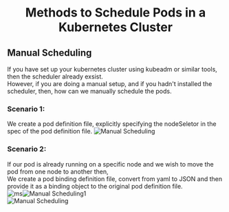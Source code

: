 # <p style="text-align: center;">Methods to Schedule Pods in a Kubernetes Cluster</p>

## Manual Scheduling

If you have set up your kubernetes cluster using kubeadm or similar tools, then the scheduler already exsist. <br>
However, if you are doing a manual setup, and if you hadn't installed the scheduler, then, how can we manually schedule the pods.

### Scenario 1:<br>
We create a pod  definition file, explicitly specifying the nodeSeletor in the spec of the pod definition file.
![Manual Scheduling](https://github.com/pyvivid/K8S-References/assets/94853400/82139a0f-7fc2-4f1c-b7f1-66778abb668b)

### Scenario 2:<br>
If our pod is already running on a specific node and we wish to move the pod from one node to another then,<br>
We create a pod binding definition file, convert from yaml to JSON and then provide it as a binding object to the original pod definition file.<br>
![ms](https://github.com/pyvivid/K8S-References/assets/94853400/2eaace3a-37d0-418a-a764-b2f077e856ab)![Manual Scheduling1](https://github.com/pyvivid/K8S-References/assets/94853400/27dbc46f-2af8-487b-abde-d782e4a45e84)<br>
![Manual Scheduling](https://github.com/pyvivid/K8S-References/assets/94853400/e4cb6bfe-fdbe-439a-8ff7-5c52d7ed971e)<br>
